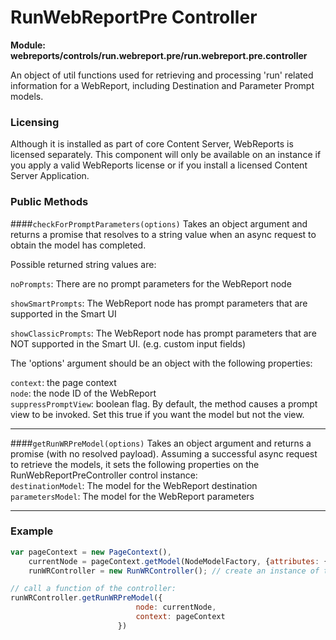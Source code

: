 # RunWebReportPre Controller

**Module: webreports/controls/run.webreport.pre/run.webreport.pre.controller**

An object of util functions used for retrieving and processing 'run' related information for a WebReport, including Destination and Parameter Prompt models.

### Licensing

Although it is installed as part of core Content Server, WebReports is licensed separately. This component will only be available on an instance if you apply a valid WebReports license or if you install a licensed Content Server Application.

### Public Methods

####`checkForPromptParameters(options)`
Takes an object argument and returns a promise that resolves to a string value when an async request to obtain the model has completed.

Possible returned string values are:

`noPrompts`: There are no prompt parameters for the WebReport node

`showSmartPrompts`: The WebReport node has prompt parameters that are supported in the Smart UI

`showClassicPrompts`: The WebReport node has prompt parameters that are NOT supported in the Smart UI. (e.g. custom input fields)  
  
 The 'options' argument should be an object with the following properties:  
 
 `context`: the page context  
 `node`: the node ID of the WebReport  
 `suppressPromptView`: boolean flag. By default, the method causes a prompt view to be invoked. Set this true if you want the model but not the view. 
    
 ---
 ####`getRunWRPreModel(options)`
 Takes an object argument and returns a promise (with no resolved payload). Assuming a successful async request to retrieve the models, it sets the following properties on the RunWebReportPreController control instance:  
 `destinationModel`: The model for the WebReport destination  
 `parametersModel`: The model for the WebReport parameters
 
 ---
  

### Example

```javascript
var pageContext = new PageContext(),
    currentNode = pageContext.getModel(NodeModelFactory, {attributes: {id: 348547}}),
    runWRController = new RunWRController(); // create an instance of the RunWebReportPre controller

// call a function of the controller:
runWRController.getRunWRPreModel({
							node: currentNode,
							context: pageContext
						})
```
